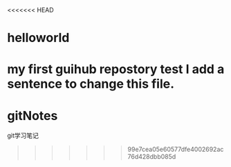 <<<<<<< HEAD
# helloworld
my first guihub repostory test
I add a sentence to change this file.
=======
# gitNotes
git学习笔记
>>>>>>> 99e7cea05e60577dfe4002692ac76d428dbb085d
